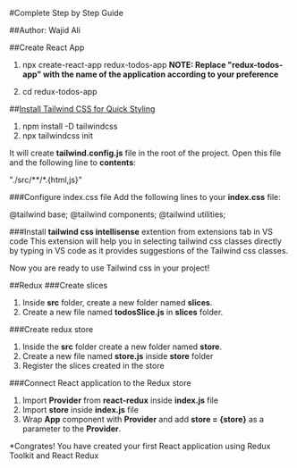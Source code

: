 #Complete Step by Step Guide

##Author: Wajid Ali

##Create React App
1. npx create-react-app redux-todos-app
**NOTE: Replace "redux-todos-app" with the name of the application according to your preference**

2. cd redux-todos-app

##[Install Tailwind CSS for Quick Styling](https://tailwindcss.com/docs/installation)
1. npm install -D tailwindcss
2. npx tailwindcss init

It will create **tailwind.config.js** file in the root of the project. Open this file and the following line to **contents**:

"./src/**/*.{html,js}"


###Configure index.css file
Add the following lines to your **index.css** file:

@tailwind base;
@tailwind components;
@tailwind utilities;


###Install **tailwind css intellisense** extention from extensions tab in VS code
This extension will help you in selecting tailwind css classes directly by typing in VS code as it provides suggestions of the Tailwind css classes.

Now you are ready to use Tailwind css in your project!

##Redux
###Create slices
1. Inside **src** folder, create a new folder named **slices**.
2. Create a new file named **todosSlice.js** in **slices** folder.


###Create redux store
1. Inside the **src** folder create a new folder named **store**.
2. Create a new file named **store.js** inside **store** folder
3. Register the slices created in the store

###Connect React application to the Redux store
1. Import **Provider** from **react-redux** inside **index.js** file
2. Import **store** inside **index.js** file
3. Wrap **App** component with **Provider** and add **store = {store}** as a parameter to the **Provider**.

*Congrates! You have created your first React application using Redux Toolkit and React Redux
